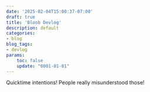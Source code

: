 ```yaml
---
date: '2025-02-04T15:00:37-07:00'
draft: true
title: 'Bloob Devlog'
description: default
categories:
- blog
blog_tags:
- devlog
params:
    toc: false
    update: "0001-01-01" 
---
```


Quicktime intentions! People really misunderstood those!

